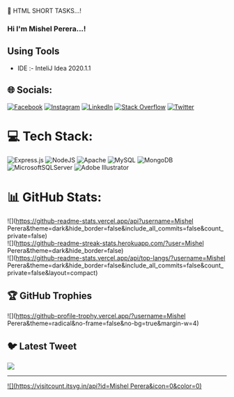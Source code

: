 🔰  HTML SHORT TASKS...!

### Hi I'm Mishel Perera...!

 ## Using Tools
- IDE :- InteliJ Idea 2020.1.1


## 🌐 Socials:
[![Facebook](https://img.shields.io/badge/Facebook-%231877F2.svg?logo=Facebook&logoColor=white)](https://facebook.com/https://www.facebook.com/mishel.perera.9/) [![Instagram](https://img.shields.io/badge/Instagram-%23E4405F.svg?logo=Instagram&logoColor=white)](https://instagram.com/https://www.instagram.com/mis.9757/) [![LinkedIn](https://img.shields.io/badge/LinkedIn-%230077B5.svg?logo=linkedin&logoColor=white)](https://linkedin.com/in/https://www.linkedin.com/in/mishel-perera-3896351b9/) [![Stack Overflow](https://img.shields.io/badge/-Stackoverflow-FE7A16?logo=stack-overflow&logoColor=white)](https://stackoverflow.com/users/https://stackoverflow.com/users/19963369/mishel-perera) [![Twitter](https://img.shields.io/badge/Twitter-%231DA1F2.svg?logo=Twitter&logoColor=white)](https://twitter.com/https://twitter.com/MishelPerera4?t=StLUcnGYN1mo3EzuuFHdzw&s=09) 

# 💻 Tech Stack:
![Express.js](https://img.shields.io/badge/express.js-%23404d59.svg?style=for-the-badge&logo=express&logoColor=%2361DAFB) ![NodeJS](https://img.shields.io/badge/node.js-6DA55F?style=for-the-badge&logo=node.js&logoColor=white) ![Apache](https://img.shields.io/badge/apache-%23D42029.svg?style=for-the-badge&logo=apache&logoColor=white) ![MySQL](https://img.shields.io/badge/mysql-%2300f.svg?style=for-the-badge&logo=mysql&logoColor=white) ![MongoDB](https://img.shields.io/badge/MongoDB-%234ea94b.svg?style=for-the-badge&logo=mongodb&logoColor=white) ![MicrosoftSQLServer](https://img.shields.io/badge/Microsoft%20SQL%20Sever-CC2927?style=for-the-badge&logo=microsoft%20sql%20server&logoColor=white) ![Adobe Illustrator](https://img.shields.io/badge/adobeillustrator-%23FF9A00.svg?style=for-the-badge&logo=adobeillustrator&logoColor=white)
# 📊 GitHub Stats:
![](https://github-readme-stats.vercel.app/api?username=Mishel Perera&theme=dark&hide_border=false&include_all_commits=false&count_private=false)<br/>
![](https://github-readme-streak-stats.herokuapp.com/?user=Mishel Perera&theme=dark&hide_border=false)<br/>
![](https://github-readme-stats.vercel.app/api/top-langs/?username=Mishel Perera&theme=dark&hide_border=false&include_all_commits=false&count_private=false&layout=compact)

## 🏆 GitHub Trophies
![](https://github-profile-trophy.vercel.app/?username=Mishel Perera&theme=radical&no-frame=false&no-bg=true&margin-w=4)

## 🐦 Latest Tweet
[![](https://gtce.itsvg.in/api?username=https://twitter.com/MishelPerera4?t=StLUcnGYN1mo3EzuuFHdzw&s=09)](https://github.com/VishwaGauravIn/github-twitter-card-embed)

---
[![](https://visitcount.itsvg.in/api?id=Mishel Perera&icon=0&color=0)](https://visitcount.itsvg.in)

<!-- Proudly created with GPRM ( https://gprm.itsvg.in ) -->
